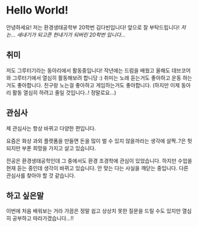 # Hello World!
안녕하세요! 저는 환경생태공학부 20학번 김다빈입니다! 앞으로 잘 부탁드립니다!
*저는... 새내기가 되고픈 헌내기가 되버린 20학번 입니다...*

## 취미
저도 그루터기라는 동아리에서 활동중입니다! 작년에는 드럼을 배웠고 올해도 데브코어와 그루터기에서 열심히 활동해보려 합니당 :) 취미는 노래 듣는거도 좋아하고 운동 하는거도 좋아합니다. 친구랑 노는걸 좋아하고 게임하는거도 좋아합니다. (하지만 이제 동아리 활동 열심히 하려고 줄일 것입니다..! 정말로요...) 


## 관심사
제 관심사는 항상 바뀌고 다양한 편입니다. 

요즘은 화상 과외 플랫폼을 만들면 돈을 많이 벌 수 있지 않을까라는 생각에 살짝..?은 헛되지만 부푼 희망을 가지고 살고 있습니다. 

전공은 환경생태공학인데 그 중에서도 환경 조경학에 관심이 있었습니다. 하지만 수업을 현재 듣는 중인데 생각이 바뀌고 있습니다. 안 맞는 다는 사실을 깨닫는 중입니다. 다른 관심사를 찾아야 할 것 같습니다.


## 하고 싶은말
이번에 처음 배워보는 거라 가끔은 정말 쉽고 상상치 못한 질문을 드릴 수도 있지만 열심히 공부하고 따라가겠습니다...!! 
